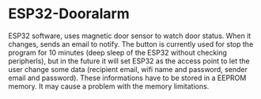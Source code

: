 # ESP32-Dooralarm
ESP32 software, uses magnetic door sensor to watch door status. When it changes, sends an email to notify. 
The button is currently used for stop the program for 10 minutes (deep sleep of the ESP32 without checking peripherls), but in the future it will set ESP32 as the access point
to let the user change some data (recipient email, wifi name and password, sender email and password). These informations have to be stored in a EEPROM memory.
It may cause a problem with the memory limitations.
